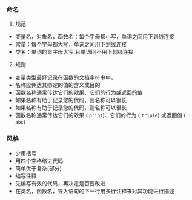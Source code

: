 ### 命名

  1. 规范

- 变量名，对象名，函数名：每个字母都小写，单词之间用下划线连接
- 常量：每个字母都大写，单词之间用下划线连接
- 类名：单词的首字母大写,且单词间不用下划线连接

2. 规则

- 变量类型最好记录在函数的文档字符串中。
- 名称应传达其绑定的值的含义或目的
- 函数名称通常传达它们的效果、它们的行为或返回的值
- 如果名称有助于记录您的代码，则名称可以很长
- 如果名称有助于记录您的代码，则名称可以很长
- 函数名称通常传达它们的效果 ( `print`)、它们的行为 ( `triple`) 或返回值 ( `abs`)



### 风格

- 少用括号
- 用四个空格缩进代码
- 简单优于复杂(部分)
- 编写注释
- 先编写有效的代码，再决定是否要改进
- 在类名，函数名，导入语句的下一行用多行注释来对其功能进行描述

